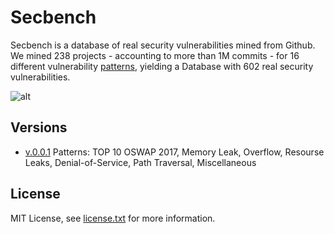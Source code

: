 # Secbench

Secbench is a database of real security vulnerabilities mined from Github. We mined 238 projects - accounting to more than 1M commits - for 16 different vulnerability [patterns](https://tqrg.github.io/secbench/patterns.html), yielding a Database with 602 real security vulnerabilities. 

![alt](https://github.com/TQRG/secbench/blob/master/static/images/methodology.png?raw=true)

## Versions

* [v.0.0.1](https://console.cloud.google.com/storage/browser/v0_0_1/?project=secbench-161618)
Patterns: TOP 10 OSWAP 2017, Memory Leak, Overflow, Resourse Leaks, Denial-of-Service, Path Traversal, Miscellaneous


## License
MIT License, see [license.txt](https://github.com/TQRG/secbench/blob/master/license.txt) for more information.
